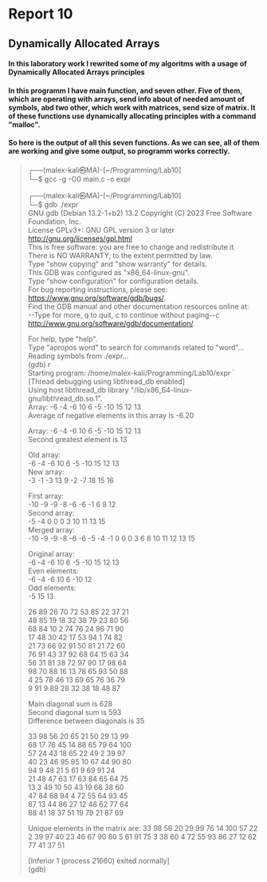 # Report 10

## Dynamically Allocated Arrays

#### In this laboratory work I rewrited some of my algoritms with a usage of Dynamically Allocated Arrays principles

#### In this programm I have main function, and seven other. Five of them, which are operating with arrays, send info about of needed amount of symbols, abd two other, which work with matrices, send size of matrix. It of these functions use dynamically allocating principles with a command "malloc".

#### So here is the output of all this seven functions. As we can see, all of them are working and give some output, so programm works correctly.

>┌──(malex-kali㉿MA)-[~/Programming/Lab10]      
└─$ gcc -g -O0 main.c -o expr
>
>┌──(malex-kali㉿MA)-[~/Programming/Lab10]      
└─$ gdb ./expr      
GNU gdb (Debian 13.2-1+b2) 13.2 
Copyright (C) 2023 Free Software Foundation, Inc.   
License GPLv3+: GNU GPL version 3 or later <http://gnu.org/licenses/gpl.html>       
This is free software: you are free to change and redistribute it.      
There is NO WARRANTY, to the extent permitted by law.   
Type "show copying" and "show warranty" for details.    
This GDB was configured as "x86_64-linux-gnu".  
Type "show configuration" for configuration details.    
For bug reporting instructions, please see:
<https://www.gnu.org/software/gdb/bugs/>.   
Find the GDB manual and other documentation resources online at:    
--Type <RET> for more, q to quit, c to continue without paging--c           
    <http://www.gnu.org/software/gdb/documentation/>.
>
>For help, type "help".     
Type "apropos word" to search for commands related to "word"...     
Reading symbols from ./expr...      
(gdb) r     
Starting program: /home/malex-kali/Programming/Lab10/expr       `
[Thread debugging using libthread_db enabled]       
Using host libthread_db library "/lib/x86_64-linux-gnu/libthread_db.so.1".      
Array: -6 -4 -6 10 6 -5 -10 15 12 13    
Average of negative elements in this array is -6.20 
>
>Array: -6 -4 -6 10 6 -5 -10 15 12 13   
Second greatest element is 13   
>
>Old array:         
-6 -4 -6 10 6 -5 -10 15 12 13       
New array:      
-3 -1 -3 13 9 -2 -7 18 15 16        
>
>First array:       
-10 -9 -9 -8 -6 -6 -1 6 8 12        
Second array:       
-5 -4 0 0 0 3 10 11 13 15       
Merged array:       
-10 -9 -9 -8 -6 -6 -5 -4 -1 0 0 0 3 6 8 10 11 12 13 15 
>
>Original array:            
-6 -4 -6 10 6 -5 -10 15 12 13       
Even elements:      
-6 -4 -6 10 6 -10 12        
Odd elements:       
-5 15 13        
>
>26  89  26  70  72  53  85  22  37  21  
48  85  19  18  32  38  79  23  80  56  
68  84  10  2  74  76  24  96  71  90  
17  48  30  42  17  53  94  1  74  82  
21  73  66  92  91  50  81  21  72  60  
76  91  43  37  92  68  64  15  63  34  
56  31  81  38  72  97  90  17  98  64  
98  70  88  16  13  78  65  93  50  88  
4  25  78  46  13  69  65  76  36  79  
9  91  9  89  28  32  38  18  48  87  
>
>Main diagonal sum is 628       
Second diagonal sum is 593      
Difference between diagonals is 35      
>
>33  98  56  20  65  21  50  29  13  99  
68  17  76  45  14  88  65  79  64  100  
57  24  43  18  65  22  49  2  39  97  
40  23  46  95  95  10  67  44  90  80  
94  9  48  21  5  61  9  69  91  24  
21  48  47  63  17  63  84  65  64  75  
13  3  49  10  50  43  19  68  38  60  
47  84  68  94  4  72  55  64  93  45  
87  13  44  86  27  12  48  62  77  64  
88  41  18  37  51  19  79  21  87  69  
>
>
> Unique elements in the matrix are: 33 98 56 20 29 99 76 14 100 57 22 2 39 97 40 23 46 67 90 80 5 61 91 75 3 38 60 4 72 55 93 86 27 12 62 77 41 37 51 
>
>[Inferior 1 (process 21660) exited normally]   
(gdb) 